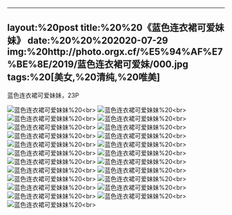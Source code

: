 ﻿---
layout:%20post
title:%20%20《蓝色连衣裙可爱妹妹》
date:%20%20%202020-07-29
img:%20http://photo.orgx.cf/%E5%94%AF%E7%BE%8E/2019/蓝色连衣裙可爱妹/000.jpg
tags:%20[美女,%20清纯,%20唯美]
---

蓝色连衣裙可爱妹妹，23P

![蓝色连衣裙可爱妹妹](http://photo.orgx.cf/%E5%94%AF%E7%BE%8E/2019/蓝色连衣裙可爱妹/001.jpg%20''蓝色连衣裙可爱妹妹'')%20<br>
![蓝色连衣裙可爱妹妹](http://photo.orgx.cf/%E5%94%AF%E7%BE%8E/2019/蓝色连衣裙可爱妹/002.jpg%20''蓝色连衣裙可爱妹妹'')%20<br>
![蓝色连衣裙可爱妹妹](http://photo.orgx.cf/%E5%94%AF%E7%BE%8E/2019/蓝色连衣裙可爱妹/003.jpg%20''蓝色连衣裙可爱妹妹'')%20<br>
![蓝色连衣裙可爱妹妹](http://photo.orgx.cf/%E5%94%AF%E7%BE%8E/2019/蓝色连衣裙可爱妹/004.jpg%20''蓝色连衣裙可爱妹妹'')%20<br>
![蓝色连衣裙可爱妹妹](http://photo.orgx.cf/%E5%94%AF%E7%BE%8E/2019/蓝色连衣裙可爱妹/005.jpg%20''蓝色连衣裙可爱妹妹'')%20<br>
![蓝色连衣裙可爱妹妹](http://photo.orgx.cf/%E5%94%AF%E7%BE%8E/2019/蓝色连衣裙可爱妹/006.jpg%20''蓝色连衣裙可爱妹妹'')%20<br>
![蓝色连衣裙可爱妹妹](http://photo.orgx.cf/%E5%94%AF%E7%BE%8E/2019/蓝色连衣裙可爱妹/007.jpg%20''蓝色连衣裙可爱妹妹'')%20<br>
![蓝色连衣裙可爱妹妹](http://photo.orgx.cf/%E5%94%AF%E7%BE%8E/2019/蓝色连衣裙可爱妹/008.jpg%20''蓝色连衣裙可爱妹妹'')%20<br>
![蓝色连衣裙可爱妹妹](http://photo.orgx.cf/%E5%94%AF%E7%BE%8E/2019/蓝色连衣裙可爱妹/009.jpg%20''蓝色连衣裙可爱妹妹'')%20<br>
![蓝色连衣裙可爱妹妹](http://photo.orgx.cf/%E5%94%AF%E7%BE%8E/2019/蓝色连衣裙可爱妹/010.jpg%20''蓝色连衣裙可爱妹妹'')%20<br>
![蓝色连衣裙可爱妹妹](http://photo.orgx.cf/%E5%94%AF%E7%BE%8E/2019/蓝色连衣裙可爱妹/011.jpg%20''蓝色连衣裙可爱妹妹'')%20<br>
![蓝色连衣裙可爱妹妹](http://photo.orgx.cf/%E5%94%AF%E7%BE%8E/2019/蓝色连衣裙可爱妹/012.jpg%20''蓝色连衣裙可爱妹妹'')%20<br>
![蓝色连衣裙可爱妹妹](http://photo.orgx.cf/%E5%94%AF%E7%BE%8E/2019/蓝色连衣裙可爱妹/013.jpg%20''蓝色连衣裙可爱妹妹'')%20<br>
![蓝色连衣裙可爱妹妹](http://photo.orgx.cf/%E5%94%AF%E7%BE%8E/2019/蓝色连衣裙可爱妹/014.jpg%20''蓝色连衣裙可爱妹妹'')%20<br>
![蓝色连衣裙可爱妹妹](http://photo.orgx.cf/%E5%94%AF%E7%BE%8E/2019/蓝色连衣裙可爱妹/015.jpg%20''蓝色连衣裙可爱妹妹'')%20<br>
![蓝色连衣裙可爱妹妹](http://photo.orgx.cf/%E5%94%AF%E7%BE%8E/2019/蓝色连衣裙可爱妹/016.jpg%20''蓝色连衣裙可爱妹妹'')%20<br>
![蓝色连衣裙可爱妹妹](http://photo.orgx.cf/%E5%94%AF%E7%BE%8E/2019/蓝色连衣裙可爱妹/017.jpg%20''蓝色连衣裙可爱妹妹'')%20<br>
![蓝色连衣裙可爱妹妹](http://photo.orgx.cf/%E5%94%AF%E7%BE%8E/2019/蓝色连衣裙可爱妹/018.jpg%20''蓝色连衣裙可爱妹妹'')%20<br>
![蓝色连衣裙可爱妹妹](http://photo.orgx.cf/%E5%94%AF%E7%BE%8E/2019/蓝色连衣裙可爱妹/019.jpg%20''蓝色连衣裙可爱妹妹'')%20<br>
![蓝色连衣裙可爱妹妹](http://photo.orgx.cf/%E5%94%AF%E7%BE%8E/2019/蓝色连衣裙可爱妹/020.jpg%20''蓝色连衣裙可爱妹妹'')%20<br>
![蓝色连衣裙可爱妹妹](http://photo.orgx.cf/%E5%94%AF%E7%BE%8E/2019/蓝色连衣裙可爱妹/021.jpg%20''蓝色连衣裙可爱妹妹'')%20<br>
![蓝色连衣裙可爱妹妹](http://photo.orgx.cf/%E5%94%AF%E7%BE%8E/2019/蓝色连衣裙可爱妹/022.jpg%20''蓝色连衣裙可爱妹妹'')%20<br>
![蓝色连衣裙可爱妹妹](http://photo.orgx.cf/%E5%94%AF%E7%BE%8E/2019/蓝色连衣裙可爱妹/023.jpg%20''蓝色连衣裙可爱妹妹'')%20<br>
